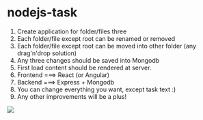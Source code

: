 # nodejs-task

1. Create application for folder/files three
2. Each folder/file except root can be renamed or removed
3. Each folder/file except root can be moved into other folder (any drag'n'drop solution)
4. Any three changes should be saved into Mongodb
5. First load content should be rendered at server.
6. Frontend ===> React (or Angular)
7. Backend ===> Express + Mongodb
8. You can change everything you want, except task text :)
9. Any other improvements will be a plus!

![](http://screen.w3.ua/Apr16/39164207.jpg)